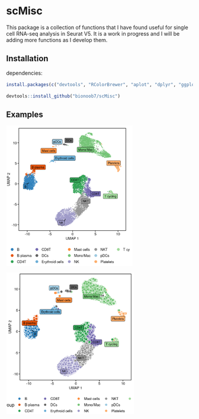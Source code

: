 # scMisc

This package is a collection of functions that I have found useful for single cell RNA-seq analysis in Seurat V5. It is a work in progress and I will be adding more functions as I develop them.

## Installation

dependencies:
```r
install.packages(c("devtools", "RColorBrewer", "aplot", "dplyr", "ggplot2", "ggrepel", "magrittr", "paletteer", "patchwork", "reshape2", "stringr", "tibble", "tidydr", "ggpubr"))
```

```r
devtools::install_github("bionoob7/scMisc")
```

## Examples

![fig 1](./inst/extdata/fig/vis1.png "fig1")


![fig 2](./inst/extdata/fig/vis2.png "fig2")
